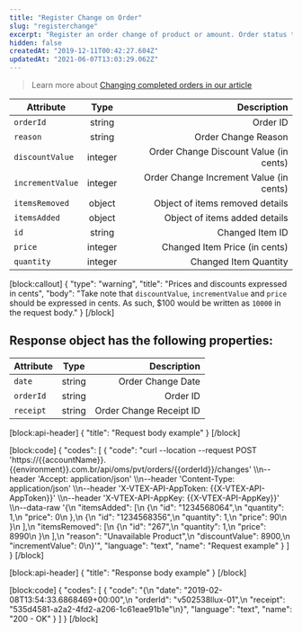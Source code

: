 ```yaml
---
title: "Register Change on Order"
slug: "registerchange"
excerpt: "Register an order change of product or amount. Order status that allows Order Change: {{handling}}, {{waiting-for-fulfillment}}, and {{ready-for-invoicing}}."
hidden: false
createdAt: "2019-12-11T00:42:27.604Z"
updatedAt: "2021-06-07T13:03:29.062Z"
---
```

> Learn  more about [Changing completed orders in our article](https://help.vtex.com/en/tutorial/changing-completed-orders--tutorials_190)



| Attribute    | Type        | Description |
| --------------- |:---------:| -------------------------------------------------------------------------------------------:|
| `orderId` | string | Order ID |
| `reason` | string | Order Change Reason |
| `discountValue` | integer | Order Change Discount Value (in cents) |
| `incrementValue` | integer | Order Change Increment Value (in cents) |
| `itemsRemoved` | object | Object of items removed details |
| `itemsAdded` | object | Object of items added details |
| `id` | string | Changed Item ID |
| `price` | integer | Changed Item Price (in cents) |
| `quantity` | integer | Changed Item Quantity |
[block:callout]
{
  "type": "warning",
  "title": "Prices and discounts expressed in cents",
  "body": "Take note that `discountValue`, `incrementValue` and `price` should be expressed in cents. As such, $100 would be written as `10000` in the request body."
}
[/block]
## Response object has the following properties:


| Attribute    | Type        | Description |
| --------------- |:---------:| --------------------------------------:|
| `date` | string |  Order Change Date |
| `orderId` | string | Order ID |
| `receipt` | string |  Order Change Receipt ID |

[block:api-header]
{
  "title": "Request body example"
}
[/block]

[block:code]
{
  "codes": [
    {
      "code": "curl --location --request POST 'https://{{accountName}}.{{environment}}.com.br/api/oms/pvt/orders/{{orderId}}/changes' \\\n--header 'Accept: application/json' \\\n--header 'Content-Type: application/json' \\\n--header 'X-VTEX-API-AppToken: {{X-VTEX-API-AppToken}}' \\\n--header 'X-VTEX-API-AppKey: {{X-VTEX-API-AppKey}}' \\\n--data-raw '{\n  \"itemsAdded\": [\n    {\n      \"id\": \"1234568064\",\n      \"quantity\": 1,\n      \"price\": 0\n    },\n    {\n      \"id\": \"1234568356\",\n      \"quantity\": 1,\n      \"price\": 90\n    }\n  ],\n  \"itemsRemoved\": [\n    {\n      \"id\": \"267\",\n      \"quantity\": 1,\n      \"price\": 8990\n    }\n  ],\n  \"reason\": \"Unavailable Product\",\n  \"discountValue\": 8900,\n  \"incrementValue\": 0\n}'",
      "language": "text",
      "name": "Request example"
    }
  ]
}
[/block]

[block:api-header]
{
  "title": "Response body example"
}
[/block]

[block:code]
{
  "codes": [
    {
      "code": "{\n  \"date\": \"2019-02-08T13:54:33.6868469+00:00\",\n  \"orderId\": \"v502538llux-01\",\n  \"receipt\": \"535d4581-a2a2-4fd2-a206-1c61eae91b1e\"\n}",
      "language": "text",
      "name": "200 - OK"
    }
  ]
}
[/block]